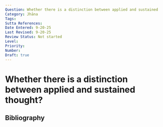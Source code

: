 ```yaml
---
Question: Whether there is a distinction between applied and sustained thought?
Category: Jhāna
Tags: 
Sutta References: 
Date Entered: 9-20-25
Last Revised: 9-20-25
Review Status: Not started
Level: 
Priority: 
Number: 
Draft: true
---
```


# Whether there is a distinction between applied and sustained thought?

## Bibliography

<!-- 

Notes:



-->